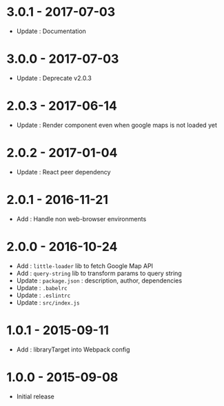 # 3.0.1 - 2017-07-03
* Update : Documentation

# 3.0.0 - 2017-07-03
* Update : Deprecate v2.0.3

# 2.0.3 - 2017-06-14
* Update : Render component even when google maps is not loaded yet

# 2.0.2 - 2017-01-04
* Update : React peer dependency

# 2.0.1 - 2016-11-21
* Add : Handle non web-browser environments

# 2.0.0 - 2016-10-24

* Add : `little-loader` lib to fetch Google Map API
* Add : `query-string` lib to transform params to query string
* Update : `package.json` : description, author, dependencies
* Update : `.babelrc`
* Update : `.eslintrc`
* Update : `src/index.js`

# 1.0.1 - 2015-09-11

* Add : libraryTarget into Webpack config


# 1.0.0 - 2015-09-08

* Initial release
